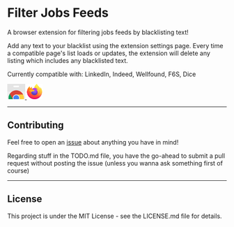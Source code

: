 # Filter Jobs Feeds

A browser extension for filtering jobs feeds by blacklisting text!

Add any text to your blacklist using the extension settings page.
Every time a compatible page's list loads or updates, the extension will delete any listing which includes any blacklisted text.

Currently compatible with: LinkedIn, Indeed, Wellfound, F6S, Dice

<a href="https://chrome.google.com/webstore/detail/filter-jobs-feeds/edebgnaafidhaiepkjknfmdonoagkjhe">
  <img src="assets/storeIcons/chrome.png" alt="Available in Chrome Web Store" height="35"/>
</a>
<a href="https://addons.mozilla.org/en-CA/firefox/addon/filter-jobs-feeds/">
  <img src="assets/storeIcons/firefox.png" alt="Firefox Add-ons" height="35"/>
</a>

---

## Contributing

Feel free to open an [issue](https://github.com/EvAvKein/FilterJobsFeeds/issues) about anything you have in mind!

Regarding stuff in the TODO.md file, you have the go-ahead to submit a pull request without posting the issue (unless you wanna ask something first of course)

---

## License
This project is under the MIT License - see the LICENSE.md file for details.
